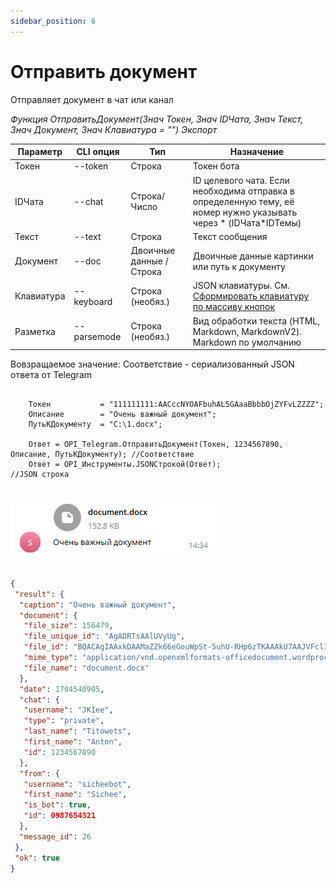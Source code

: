 ```yaml
---
sidebar_position: 6
---
```


# Отправить документ
Отправляет документ в чат или канал


*Функция ОтправитьДокумент(Знач Токен, Знач IDЧата, Знач Текст, Знач Документ, Знач Клавиатура = "") Экспорт*

  | Параметр | CLI опция | Тип | Назначение |
  |-|-|-|-|
  | Токен | --token | Строка | Токен бота |
  | IDЧата | --chat | Строка/Число | ID целевого чата. Если необходима отправка в определенную тему, её номер нужно указывать через * (IDЧата*IDТемы) |
  | Текст | --text | Строка | Текст сообщения |
  | Документ | --doc | Двоичные данные / Строка | Двоичные данные картинки или путь к документу |
  | Клавиатура | --keyboard | Строка (необяз.) | JSON клавиатуры. См. [Сформировать клавиатуру по массиву кнопок](./Sformirovat-klaviaturu-po-massivu-knopok) |
  | Разметка | --parsemode | Строка (необяз.) | Вид обработки текста (HTML, Markdown, MarkdownV2). Markdown по умолчанию |
  
  Вовзращаемое значение: Соответствие - сериализованный JSON ответа от Telegram


```bsl title="Пример кода"
	
	Токен           = "111111111:AACccNYOAFbuhAL5GAaaBbbbOjZYFvLZZZZ";
	Описание        = "Очень важный документ";
	ПутьКДокументу  = "C:\1.docx";
	
	Ответ = OPI_Telegram.ОтправитьДокумент(Токен, 1234567890, Описание, ПутьКДокументу); //Соответствие
	Ответ = OPI_Инструменты.JSONСтрокой(Ответ);                                          //JSON строка                                            
	
```

![Результат](img/9.png)

```json title="Результат"

{
 "result": {
  "caption": "Очень важный документ",
  "document": {
   "file_size": 156479,
   "file_unique_id": "AgADRTsAAlUVyUg",
   "file_id": "BQACAgIAAxkDAAMaZZk66eGouWpSt-5uhU-RHp6zTKAAAkU7AAJVFclIHgAB8tPqM0BjNAQ",
   "mime_type": "application/vnd.openxmlformats-officedocument.wordprocessingml.document",
   "file_name": "document.docx"
  },
  "date": 1704540905,
  "chat": {
   "username": "JKIee",
   "type": "private",
   "last_name": "Titowets",
   "first_name": "Anton",
   "id": 1234567890
  },
  "from": {
   "username": "sicheebot",
   "first_name": "Sichee",
   "is_bot": true,
   "id": 0987654321
  },
  "message_id": 26
 },
 "ok": true
}

```
